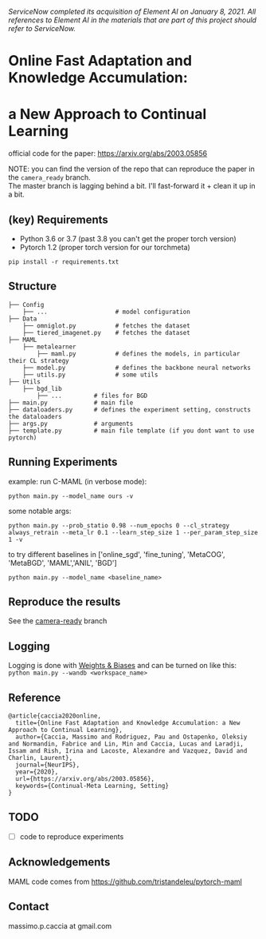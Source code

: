 *ServiceNow completed its acquisition of Element AI on January 8, 2021. All references to Element AI in the materials that are part of this project should refer to ServiceNow.*

# Online Fast Adaptation and Knowledge Accumulation:
# a New Approach to Continual Learning 

official code for the paper: https://arxiv.org/abs/2003.05856 

NOTE: you can find the version of the repo that can reproduce the paper in the `camera_ready` branch. <br>
The master branch is lagging behind a bit. I'll fast-forward it + clean it up in a bit.


## (key) Requirements 
- Python 3.6 or 3.7 (past 3.8 you can't get the proper torch version)
- Pytorch 1.2 (proper torch version for our torchmeta)

`pip install -r requirements.txt`

## Structure


    ├── Config
        ├── ...                   # model configuration
    ├── Data
        ├── omniglot.py           # fetches the dataset      
        ├── tiered_imagenet.py    # fetches the dataset
    ├── MAML           
        ├── metalearner
            ├── maml.py           # defines the models, in particular their CL strategy
        ├── model.py              # defines the backbone neural networks
        ├── utils.py              # some utils    
    ├── Utils
        ├── bgd_lib
            ├── ...         # files for BGD      
    ├── main.py             # main file
    ├── dataloaders.py      # defines the experiment setting, constructs the dataloaders    
    ├── args.py             # arguments
    ├── template.py         # main file template (if you dont want to use pytorch)
   


## Running Experiments


example: run C-MAML (in verbose mode):

```
python main.py --model_name ours -v
```

some notable args:  </br>

```
python main.py --prob_statio 0.98 --num_epochs 0 --cl_strategy always_retrain --meta_lr 0.1 --learn_step_size 1 --per_param_step_size 1 -v 
```

to try different baselines in ['online_sgd', 'fine_tuning', 'MetaCOG', 'MetaBGD', 'MAML','ANIL', 'BGD']  </br>

`python main.py --model_name <baseline_name>`


## Reproduce the results

See the [camera-ready](https://github.com/ElementAI/osaka/tree/camera_ready) branch


## Logging

Logging is done with [Weights & Biases](https://www.wandb.com/) and can be turned on like this: </br>
`python main.py --wandb <workspace_name>`

## Reference

```
@article{caccia2020online,
  title={Online Fast Adaptation and Knowledge Accumulation: a New Approach to Continual Learning},
  author={Caccia, Massimo and Rodriguez, Pau and Ostapenko, Oleksiy and Normandin, Fabrice and Lin, Min and Caccia, Lucas and Laradji, Issam and Rish, Irina and Lacoste, Alexandre and Vazquez, David and Charlin, Laurent},
  journal={NeurIPS},
  year={2020},
  url={https://arxiv.org/abs/2003.05856},
  keywords={Continual-Meta Learning, Setting}
}
```

## TODO

- [ ] code to reproduce experiments

## Acknowledgements

MAML code comes from https://github.com/tristandeleu/pytorch-maml

## Contact

massimo.p.caccia at gmail.com





